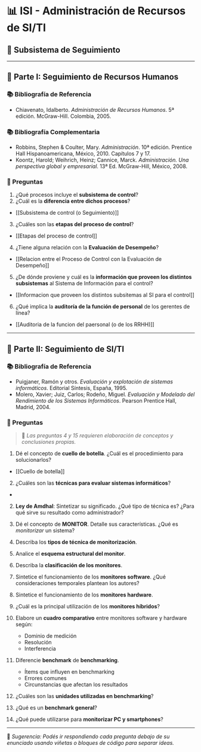 
# 📊 ISI - Administración de Recursos de SI/TI  
## 📍 Subsistema de Seguimiento

---

## 🧩 Parte I: Seguimiento de Recursos Humanos

### 📚 Bibliografía de Referencia
- Chiavenato, Idalberto. *Administración de Recursos Humanos*. 5ª edición. McGraw-Hill. Colombia, 2005.

### 📚 Bibliografía Complementaria
- Robbins, Stephen & Coulter, Mary. *Administración*. 10ª edición. Prentice Hall Hispanoamericana, México, 2010. Capítulos 7 y 17.  
- Koontz, Harold; Weihrich, Heinz; Cannice, Marck. *Administración. Una perspectiva global y empresarial*. 13ª Ed. McGraw-Hill, México, 2008.


### 📄 Preguntas

1. ¿Qué procesos incluye el **subsistema de control**?
2. ¿Cuál es la **diferencia entre dichos procesos**?
- [[Subsistema de control (o Seguimiento)]]

3. ¿Cuáles son las **etapas del proceso de control**?
- [[Etapas del proceso de control]]

4. ¿Tiene alguna relación con la **Evaluación de Desempeño**?
- [[Relacion entre el Proceso de Control con la Evaluación de Desempeño]]


5. ¿De dónde proviene y cuál es la **información que proveen los distintos subsistemas** al Sistema de Información para el control?
- [[Informacion que proveen los distintos subsitemas al SI para el control]]


6. ¿Qué implica la **auditoría de la función de personal** de los gerentes de línea?
- [[Auditoria de la funcion del paersonal (o de los RRHH)]]

---

## 🧩 Parte II: Seguimiento de SI/TI

### 📚 Bibliografía de Referencia
- Puigjaner, Ramón y otros. *Evaluación y explotación de sistemas informáticos*. Editorial Síntesis, España, 1995.  
- Molero, Xavier; Juiz, Carlos; Rodeño, Miguel. *Evaluación y Modelado del Rendimiento de los Sistemas Informáticos*. Pearson Prentice Hall, Madrid, 2004.

### 📄 Preguntas
> 📌 *Las preguntas 4 y 15 requieren elaboración de conceptos y conclusiones propias.*

1. Dé el concepto de **cuello de botella**. ¿Cuál es el procedimiento para solucionarlos?
- [[Cuello de botella]]
2. ¿Cuáles son las **técnicas para evaluar sistemas informáticos**?
- 

2. **Ley de Amdhal**: Sintetizar su significado. ¿Qué tipo de técnica es? ¿Para qué sirve su resultado como administrador?


3. Dé el concepto de **MONITOR**. Detalle sus características. ¿Qué es *monitorizar* un sistema?


4. Describa los **tipos de técnica de monitorización**.


5. Analice el **esquema estructural del monitor**.



6. Describa la **clasificación de los monitores**.


7. Sintetice el funcionamiento de los **monitores software**. ¿Qué consideraciones temporales plantean los autores?


8. Sintetice el funcionamiento de los **monitores hardware**.


9. ¿Cuál es la principal utilización de los **monitores híbridos**?


10. Elabore un **cuadro comparativo** entre monitores software y hardware según:
    - Dominio de medición  
    - Resolución  
	- Interferencia

11. Diferencie **benchmark** de **benchmarking**.  
    - Ítems que influyen en benchmarking  
    - Errores comunes  
    - Circunstancias que afectan los resultados

12. ¿Cuáles son las **unidades utilizadas en benchmarking**?

13. ¿Qué es un **benchmark general**?

14. ¿Qué puede utilizarse para **monitorizar PC y smartphones**?

---

📝 *Sugerencia: Podés ir respondiendo cada pregunta debajo de su enunciado usando viñetas o bloques de código para separar ideas.*
